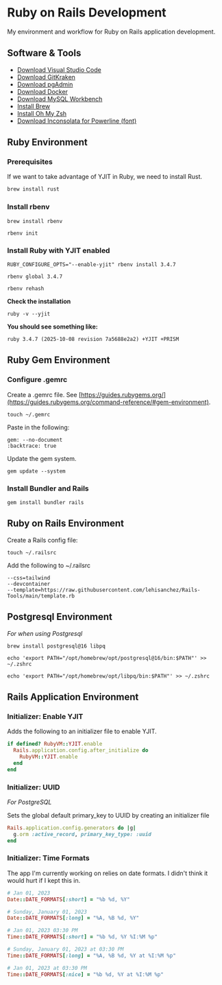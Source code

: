 # Ruby on Rails Development

My environment and workflow for Ruby on Rails application development.

## Software & Tools

- [Download Visual Studio Code](https://code.visualstudio.com/download)
- [Download GitKraken](https://www.gitkraken.com/download)
- [Download pgAdmin](https://www.pgadmin.org/download/)
- [Download Docker](https://www.docker.com/products/docker-desktop/)
- [Download MySQL Workbench](https://dev.mysql.com/downloads/workbench/)
- [Install Brew](https://brew.sh/)
- [Install Oh My Zsh](https://ohmyz.sh/)
- [Download Inconsolata for Powerline (font)](https://github.com/powerline/fonts/tree/master/Inconsolata)

## Ruby Environment

### Prerequisites

If we want to take advantage of YJIT in Ruby, we need to install Rust.

```bash
brew install rust
```

### Install rbenv

```shell
brew install rbenv
```

```shell
rbenv init
```

### Install Ruby with YJIT enabled

```shell
RUBY_CONFIGURE_OPTS="--enable-yjit" rbenv install 3.4.7
```

```shell
rbenv global 3.4.7
```

```shell
rbenv rehash
```

**Check the installation**

```shell
ruby -v --yjit
```

**You should see something like:**

```shell
ruby 3.4.7 (2025-10-08 revision 7a5688e2a2) +YJIT +PRISM
```

## Ruby Gem Environment

### Configure .gemrc

Create a .gemrc file. See [https://guides.rubygems.org/](https://guides.rubygems.org/command-reference/#gem-environment).

```shell
touch ~/.gemrc
```

Paste in the following:

```text
gem: --no-document
:backtrace: true
```

Update the gem system.

```shell
gem update --system
```

### Install Bundler and Rails

```shell
gem install bundler rails
```

## Ruby on Rails Environment

Create a Rails config file:

```shell
touch ~/.railsrc
```

Add the following to ~/.railsrc

```text
--css=tailwind
--devcontainer
--template=https://raw.githubusercontent.com/lehisanchez/Rails-Tools/main/template.rb
```

## Postgresql Environment

_For when using Postgresql_

```shell
brew install postgresql@16 libpq
```

```shell
echo 'export PATH="/opt/homebrew/opt/postgresql@16/bin:$PATH"' >> ~/.zshrc
```

```shell
echo 'export PATH="/opt/homebrew/opt/libpq/bin:$PATH"' >> ~/.zshrc
```

## Rails Application Environment

### Initializer: Enable YJIT

Adds the following to an initializer file to enable YJIT.

```ruby
if defined? RubyVM::YJIT.enable
  Rails.application.config.after_initialize do
    RubyVM::YJIT.enable
  end
end
```

### Initializer: UUID

_For PostgreSQL_

Sets the global default primary_key to UUID by creating an initializer file

```ruby
Rails.application.config.generators do |g|
  g.orm :active_record, primary_key_type: :uuid
end
```

### Initializer: Time Formats

The app I'm currently working on relies on date formats. I didn't think it would hurt if I kept this in.

```ruby
# Jan 01, 2023
Date::DATE_FORMATS[:short] = "%b %d, %Y"

# Sunday, January 01, 2023
Date::DATE_FORMATS[:long] = "%A, %B %d, %Y"

# Jan 01, 2023 03:30 PM
Time::DATE_FORMATS[:short] = "%b %d, %Y %I:%M %p"

# Sunday, January 01, 2023 at 03:30 PM
Time::DATE_FORMATS[:long] = "%A, %B %d, %Y at %I:%M %p"

# Jan 01, 2023 at 03:30 PM
Time::DATE_FORMATS[:nice] = "%b %d, %Y at %I:%M %p"
```
